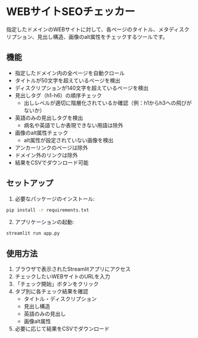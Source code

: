 # WEBサイトSEOチェッカー

指定したドメインのWEBサイトに対して、各ページのタイトル、メタディスクリプション、見出し構造、画像のalt属性をチェックするツールです。

## 機能

- 指定したドメイン内の全ページを自動クロール
- タイトルが50文字を超えているページを検出
- ディスクリプションが140文字を超えているページを検出
- 見出しタグ（h1-h6）の順序チェック
  - 出しレベルが適切に階層化されているか確認（例：h1からh3への飛びがないか）
- 英語のみの見出しタグを検出
  - 病名や英語でしか表現できない用語は除外
- 画像のalt属性チェック
  - alt属性が設定されていない画像を検出
- アンカーリンクのページは除外
- ドメイン外のリンクは除外
- 結果をCSVでダウンロード可能

## セットアップ

1. 必要なパッケージのインストール:
```bash
pip install -r requirements.txt
```

2. アプリケーションの起動:
```bash
streamlit run app.py
```

## 使用方法

1. ブラウザで表示されたStreamlitアプリにアクセス
2. チェックしたいWEBサイトのURLを入力
3. 「チェック開始」ボタンをクリック
4. タブ別に各チェック結果を確認
   - タイトル・ディスクリプション
   - 見出し構造
   - 英語のみの見出し
   - 画像alt属性
5. 必要に応じて結果をCSVでダウンロード